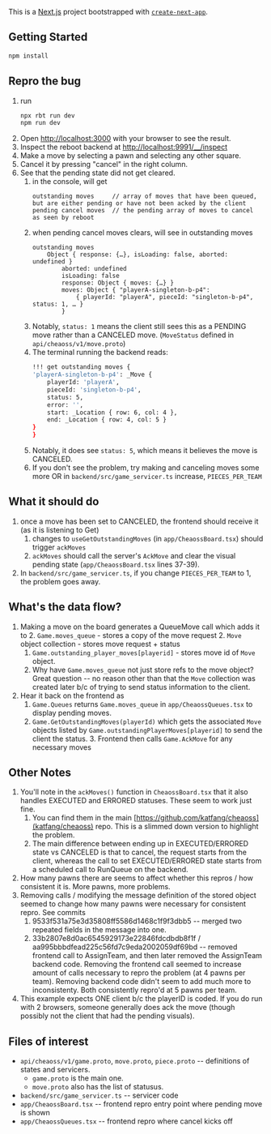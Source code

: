 This is a [Next.js](https://nextjs.org) project bootstrapped with [`create-next-app`](https://nextjs.org/docs/app/api-reference/cli/create-next-app).

## Getting Started

```bash
npm install
```

## Repro the bug

1. run
    ```bash
    npx rbt run dev
    npm run dev
    ```
2. Open [http://localhost:3000](http://localhost:3000) with your browser to see the result.
3. Inspect the reboot backend at [http://localhost:9991/__/inspect](http://localhost:9991/__/inspect)
4. Make a move by selecting a pawn and selecting any other square.
5. Cancel it by pressing "cancel" in the right column.
6. See that the pending state did not get cleared.
    1. in the console, will get
        ```
        outstanding moves     // array of moves that have been queued, but are either pending or have not been acked by the client
        pending cancel moves  // the pending array of moves to cancel as seen by reboot
        ```
    2. when pending cancel moves clears, will see in outstanding moves
        ```
        outstanding moves
            Object { response: {…}, isLoading: false, aborted: undefined }
                aborted: undefined
                isLoading: false
                response: Object { moves: {…} }
                moves: Object { "playerA-singleton-b-p4":
                    { playerId: "playerA", pieceId: "singleton-b-p4", status: 1, … }
                }
        ```
    3. Notably, `status: 1` means the client still sees this as a PENDING move rather than a CANCELED move. (`MoveStatus` defined in `api/cheaoss/v1/move.proto`)
    4. The terminal running the backend reads:
        ```bash
        !!! get outstanding moves {
        'playerA-singleton-b-p4': _Move {
            playerId: 'playerA',
            pieceId: 'singleton-b-p4',
            status: 5,
            error: '',
            start: _Location { row: 6, col: 4 },
            end: _Location { row: 4, col: 5 }
        }
        }
        ```
    5. Notably, it does see `status: 5`, which means it believes the move is CANCELED.
    6. If you don't see the problem, try making and canceling moves some more OR in `backend/src/game_servicer.ts` increase, `PIECES_PER_TEAM`

## What it should do

1. once a move has been set to CANCELED, the frontend should receive it (as it is listening to Get)
    1. changes to `useGetOutstandingMoves` (in `app/CheaossBoard.tsx`) should trigger `ackMoves`
    2. `ackMoves` should call the server's `AckMove` and clear the visual pending state (`app/CheaossBoard.tsx` lines 37-39).
2. In `backend/src/game_servicer.ts`, if you change `PIECES_PER_TEAM` to 1, the problem goes away.

## What's the data flow?

1. Making a move on the board generates a QueueMove call which adds it to
    2. `Game.moves_queue` - stores a copy of the move request
    2. `Move` object collection - stores move request + status
    1. `Game.outstanding_player_moves[playerid]` - stores move id of `Move` object.
    1. Why have `Game.moves_queue` not just store refs to the move object? Great question -- no reason other than that the `Move` collection was created later b/c of trying to send status information to the client.
1. Hear it back on the frontend as
    1. `Game.Queues` returns `Game.moves_queue` in `app/CheaossQueues.tsx` to display pending moves.
    2. `Game.GetOutstandingMoves(playerId)` which gets the associated `Move` objects listed by `Game.outstandingPlayerMoves[playerid]` to send the client the status.
        3. Frontend then calls `Game.AckMove` for any necessary moves

## Other Notes

1. You'll note in the `ackMoves()` function in `CheaossBoard.tsx`  that it also handles EXECUTED and ERRORED statuses. These seem to work just fine.
    1. You can find them in the main [https://github.com/katfang/cheaoss](katfang/cheaoss) repo. This is a slimmed down version to highlight the problem.
    2. The main difference between ending up in EXECUTED/ERRORED state vs CANCELED is that to cancel, the request starts from the client, whereas the call to set EXECUTED/ERRORED state starts from a scheduled call to RunQueue on the backend.
2. How many pawns there are seems to affect whether this repros / how consistent it is. More pawns, more problems.
3. Removing calls / modifying the message definition of the stored object seemed to change how many pawns were necessary for consistent repro. See commits
    1. 9533f531a75e3d35808ff5586d1468c1f9f3dbb5 -- merged two repeated fields in the message into one.
    1. 33b2807e8d0ac6545929173e22846fdcdbdb8f1f / aa995bbbdfead225c56fd7c9eda2002059df69bd -- removed frontend call to AssignTeam, and then later removed the AssignTeam backend code. Removing the frontend call seemed to increase amount of calls necessary to repro the problem (at 4 pawns per team). Removing backend code didn't seem to add much more to inconsistenty. Both consistently repro'd at 5 pawns per team.
4. This example expects ONE client b/c the playerID is coded. If you do run with 2 browsers, someone generally does ack the move (though possibly not the client that had the pending visuals).

## Files of interest
 * `api/cheaoss/v1/game.proto`, `move.proto`, `piece.proto` -- definitions of states and servicers.
    * `game.proto` is the main one.
    * `move.proto` also has the list of statusus.
 * `backend/src/game_servicer.ts` -- servicer code
 * `app/CheaossBoard.tsx` -- frontend repro entry point where pending move is shown
 * `app/CheaossQueues.tsx` -- frontend repro where cancel kicks off